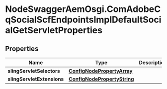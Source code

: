 # NodeSwaggerAemOsgi.ComAdobeCqSocialScfEndpointsImplDefaultSocialGetServletProperties

## Properties

Name | Type | Description | Notes
------------ | ------------- | ------------- | -------------
**slingServletSelectors** | [**ConfigNodePropertyArray**](ConfigNodePropertyArray.md) |  | [optional] 
**slingServletExtensions** | [**ConfigNodePropertyString**](ConfigNodePropertyString.md) |  | [optional] 


